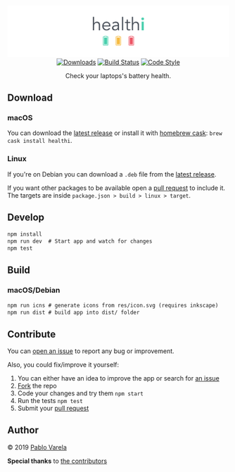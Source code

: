 <p align="center">
	<img src="https://raw.githubusercontent.com/pablopunk/healthi/master/res/biglogo.png" alt="Logo" />
	<a href="https://github.com/pablopunk/healthi-app#download"><img src="https://img.shields.io/github/downloads/pablopunk/healthi-app/total.svg" alt="Downloads" /></a>
	<a href="https://travis-ci.org/pablopunk/healthi-app"><img src="https://travis-ci.org/pablopunk/healthi-app.svg?branch=master" alt="Build Status" /></a>
	<a href="https://github.com/feross/standard"><img src="https://img.shields.io/badge/code_style-standard-brightgreen.svg" alt="Code Style" /></a>
	<p align="center">Check your laptops's battery health.</p>
</p>

## Download

### macOS

You can download the [latest release][releases] or install it with [homebrew cask](https://caskroom.io/): `brew cask install healthi`.

### Linux

If you're on Debian you can download a `.deb` file from the [latest release][releases].

If you want other packages to be available open a [pull request][pr] to include it. The targets are inside `package.json > build > linux > target`.

## Develop

```shell
npm install
npm run dev  # Start app and watch for changes
npm test
```

## Build

### macOS/Debian

```shell
npm run icns # generate icons from res/icon.svg (requires inkscape)
npm run dist # build app into dist/ folder
```

## Contribute

You can [open an issue][issues] to report any bug or improvement.

Also, you could fix/improve it yourself:

1. You can either have an idea to improve the app or search for [an issue][issues]
2. [Fork][fork] the repo
3. Code your changes and try them `npm start`
4. Run the tests `npm test`
5. Submit your [pull request][pr]

## Author

© 2019 [Pablo Varela](https://pablo.life)

**Special thanks** to [the contributors][contributors]

[issues]: https://github.com/pablopunk/healthi-app/issues
[fork]: https://help.github.com/articles/fork-a-repo/
[contributors]: https://github.com/pablopunk/healthi-app/graphs/contributors
[pr]: https://help.github.com/articles/creating-a-pull-request/
[releases]: https://github.com/pablopunk/healthi-app/releases
